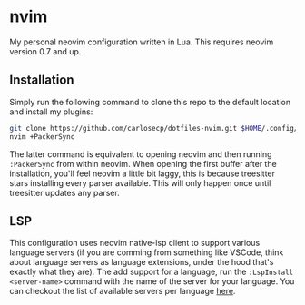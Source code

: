# nvim

My personal neovim configuration written in Lua. This requires neovim version
0.7 and up.

## Installation

Simply run the following command to clone this repo to the default location and
install my plugins:

```bash
git clone https://github.com/carlosecp/dotfiles-nvim.git $HOME/.config/nvim
nvim +PackerSync
```

The latter command is equivalent to opening neovim and then running
`:PackerSync` from within neovim. When opening the first buffer after the
installation, you'll feel neovim a little bit laggy, this is because treesitter
stars installing every parser available. This will only happen once until
treesitter updates any parser. 

## LSP

This configuration uses neovim native-lsp client to support various language
servers (if you are comming from something like VSCode, think about language
servers as language extensions, under the hood that's exactly what they are).
The add support for a language, run the `:LspInstall <server-name>` command
with the name of the server for your language. You can checkout the list of
available servers per language
[here](https://github.com/williamboman/nvim-lsp-installer#available-lsps).
